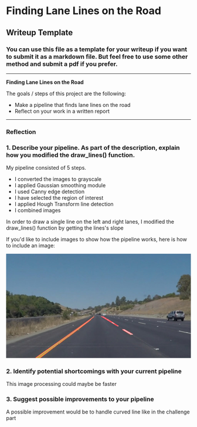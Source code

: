 # **Finding Lane Lines on the Road** 

## Writeup Template

### You can use this file as a template for your writeup if you want to submit it as a markdown file. But feel free to use some other method and submit a pdf if you prefer.

---

**Finding Lane Lines on the Road**

The goals / steps of this project are the following:
* Make a pipeline that finds lane lines on the road
* Reflect on your work in a written report


[//]: # (Image References)

[image1]: ./examples/grayscale.jpg "Grayscale"
[image2]: ./test_images_output/solidYellowCurve.jpg "Solid Yellow curve"

---

### Reflection

### 1. Describe your pipeline. As part of the description, explain how you modified the draw_lines() function.

My pipeline consisted of 5 steps. 
  - I converted the images to grayscale
  - I applied Gaussian smoothing module
  - I used Canny edge detection
  - I have selected the region of interest
  - I applied Hough Transform line detection
  - I combined images

In order to draw a single line on the left and right lanes, I modified the draw_lines() function by getting the lines's slope

If you'd like to include images to show how the pipeline works, here is how to include an image: 

![alt text][image2]


### 2. Identify potential shortcomings with your current pipeline


This image processing could maybe be faster 


### 3. Suggest possible improvements to your pipeline

A possible improvement would be to handle curved line like in the challenge part
